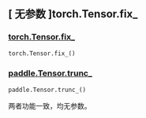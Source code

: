 ## [ 无参数 ]torch.Tensor.fix_

### [torch.Tensor.fix_](https://pytorch.org/docs/stable/generated/torch.Tensor.fix_.html)

```python
torch.Tensor.fix_()
```

### [paddle.Tensor.trunc_]()

```python
paddle.Tensor.trunc_()
```

两者功能一致，均无参数。